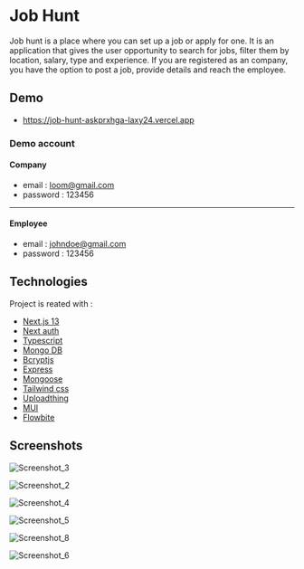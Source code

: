 
# Job Hunt

Job hunt is a place where you can set up a job or apply for one. It is an application that gives the user opportunity to search for jobs, filter them by location, salary, type and experience. If you are registered as an company, you have the option to post a job, provide details and reach the employee.


## Demo

 - https://job-hunt-askprxhga-laxy24.vercel.app

 ### Demo account

 #### Company

- email : loom@gmail.com
- password : 123456
------------------

#### Employee

- email : johndoe@gmail.com
- password : 123456
## Technologies

Project is reated with : 

- [Next.js 13](https://nextjs.org/blog/next-13)
- [Next auth](https://next-auth.js.org)
- [Typescript](https://www.typescriptlang.org)
- [Mongo DB](https://www.mongodb.com)
- [Bcryptjs](https://www.npmjs.com/package/bcryptjs)
- [Express](https://expressjs.com)
- [Mongoose](https://mongoosejs.com)
- [Tailwind css](https://tailwindcss.com)
- [Uploadthing](https://uploadthing.com)
- [MUI](https://mui.com/)
- [Flowbite](https://flowbite.com/)

## Screenshots

![Screenshot_3](https://github.com/jqsmiin/job-hunt/assets/86678700/4b2a57dd-48f0-40d5-b9ee-900ade13cd96)

![Screenshot_2](https://github.com/jqsmiin/job-hunt/assets/86678700/4c07026e-b215-4c38-b67f-80ff878917f3)

![Screenshot_4](https://github.com/jqsmiin/job-hunt/assets/86678700/9b2e174e-dc9b-47c2-b229-f165202ece91)

![Screenshot_5](https://github.com/jqsmiin/job-hunt/assets/86678700/eb370df4-3338-44ee-a845-9085d8006638)

![Screenshot_8](https://github.com/jqsmiin/job-hunt/assets/86678700/5f8efd35-e932-4121-8147-62af1120c2c0)

![Screenshot_6](https://github.com/jqsmiin/job-hunt/assets/86678700/029e5ded-b1ff-44bc-806b-f1a918b4fee3)



